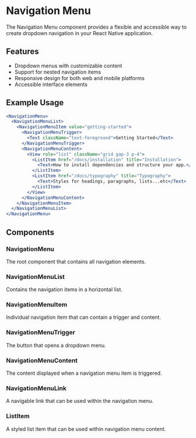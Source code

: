 # Navigation Menu

The Navigation Menu component provides a flexible and accessible way to create dropdown navigation in your React Native application.

## Features

- Dropdown menus with customizable content
- Support for nested navigation items
- Responsive design for both web and mobile platforms
- Accessible interface elements

## Example Usage

```jsx
<NavigationMenu>
  <NavigationMenuList>
    <NavigationMenuItem value="getting-started">
      <NavigationMenuTrigger>
        <Text className="text-foreground">Getting Started</Text>
      </NavigationMenuTrigger>
      <NavigationMenuContent>
        <View role="list" className="grid gap-3 p-4">
          <ListItem href="/docs/installation" title="Installation">
            <Text>How to install dependencies and structure your app.</Text>
          </ListItem>
          <ListItem href="/docs/typography" title="Typography">
            <Text>Styles for headings, paragraphs, lists...etc</Text>
          </ListItem>
        </View>
      </NavigationMenuContent>
    </NavigationMenuItem>
  </NavigationMenuList>
</NavigationMenu>
```

## Components

### NavigationMenu

The root component that contains all navigation elements.

### NavigationMenuList

Contains the navigation items in a horizontal list.

### NavigationMenuItem

Individual navigation item that can contain a trigger and content.

### NavigationMenuTrigger

The button that opens a dropdown menu.

### NavigationMenuContent

The content displayed when a navigation menu item is triggered.

### NavigationMenuLink

A navigable link that can be used within the navigation menu.

### ListItem

A styled list item that can be used within navigation menu content.
